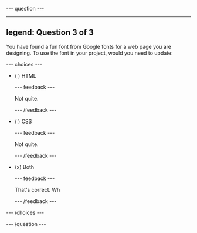 
--- question ---

---
legend: Question 3 of 3
---

You have found a fun font from Google fonts for a web page you are designing. To use the font in your project, would you need to update:

--- choices ---

- ( ) HTML

  --- feedback ---

  Not quite. 

  --- /feedback ---

- ( ) CSS


  --- feedback ---

  Not quite. 

  --- /feedback ---

- (x) Both

  --- feedback ---

  That's correct. Wh

  --- /feedback ---


--- /choices ---

--- /question ---
